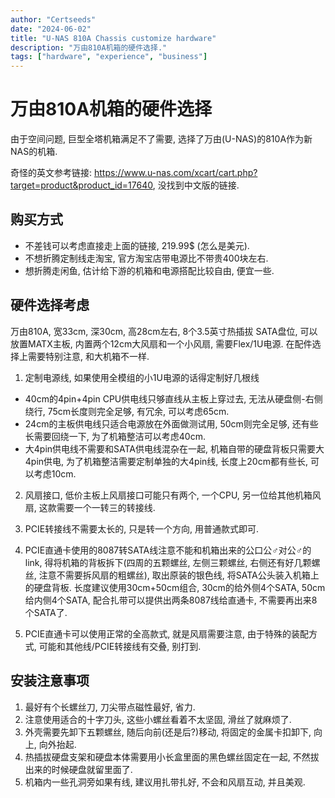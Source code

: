 ```yaml
---
author: "Certseeds"
date: "2024-06-02"
title: "U-NAS 810A Chassis customize hardware"
description: "万由810A机箱的硬件选择."
tags: ["hardware", "experience", "business"]
---
```


# 万由810A机箱的硬件选择

由于空间问题, 巨型全塔机箱满足不了需要, 选择了万由(U-NAS)的810A作为新NAS的机箱.

奇怪的英文参考链接: <https://www.u-nas.com/xcart/cart.php?target=product&product_id=17640>, 没找到中文版的链接.

## 购买方式

+ 不差钱可以考虑直接走上面的链接, 219.99$ (怎么是美元).
+ 不想折腾定制线走淘宝, 官方淘宝店带电源比不带贵400块左右.
+ 想折腾走闲鱼, 估计给下游的机箱和电源搭配比较自由, 便宜一些.

## 硬件选择考虑

万由810A, 宽33cm, 深30cm, 高28cm左右, 8个3.5英寸热插拔 SATA盘位, 可以放置MATX主板, 内置两个12cm大风扇和一个小风扇, 需要Flex/1U电源. 在配件选择上需要特别注意, 和大机箱不一样.

1. 定制电源线, 如果使用全模组的小1U电源的话得定制好几根线

+ 40cm的4pin+4pin CPU供电线只够直线从主板上穿过去, 无法从硬盘侧-右侧绕行, 75cm长度则完全足够, 有冗余, 可以考虑65cm.
+ 24cm的主板供电线只适合电源放在外面做测试用, 50cm则完全足够, 还有些长需要回绕一下, 为了机箱整洁可以考虑40cm.
+ 大4pin供电线不需要和SATA供电线混杂在一起, 机箱自带的硬盘背板只需要大4pin供电, 为了机箱整洁需要定制单独的大4pin线, 长度上20cm都有些长, 可以考虑10cm.

2. 风扇接口, 低价主板上风扇接口可能只有两个, 一个CPU, 另一位给其他机箱风扇, 这款需要一个一转三的转接线.

3. PCIE转接线不需要太长的, 只是转一个方向, 用普通款式即可.

4. PCIE直通卡使用的8087转SATA线注意不能和机箱出来的公口公♂对公♂的link, 得将机箱的背板拆下(四周的五颗螺丝, 左侧三颗螺丝, 右侧还有好几颗螺丝, 注意不需要拆风扇的粗螺丝), 取出原装的银色线, 将SATA公头装入机箱上的硬盘背板. 长度建议使用30cm+50cm组合, 30cm的给外侧4个SATA, 50cm给内侧4个SATA, 配合扎带可以提供出两条8087线给直通卡, 不需要再出来8个SATA了.

5. PCIE直通卡可以使用正常的全高款式, 就是风扇需要注意, 由于特殊的装配方式, 可能和其他线/PCIE转接线有交叠, 别打到.

## 安装注意事项

1. 最好有个长螺丝刀, 刀尖带点磁性最好, 省力.
2. 注意使用适合的十字刀头, 这些小螺丝看着不太坚固, 滑丝了就麻烦了.
3. 外壳需要先卸下五颗螺丝, 随后向前(还是后?)移动, 将固定的金属卡扣卸下, 向上, 向外抬起.
4. 热插拔硬盘支架和硬盘本体需要用小长盒里面的黑色螺丝固定在一起, 不然拔出来的时候硬盘就留里面了.
5. 机箱内一些孔洞旁如果有线, 建议用扎带扎好, 不会和风扇互动, 并且美观.
